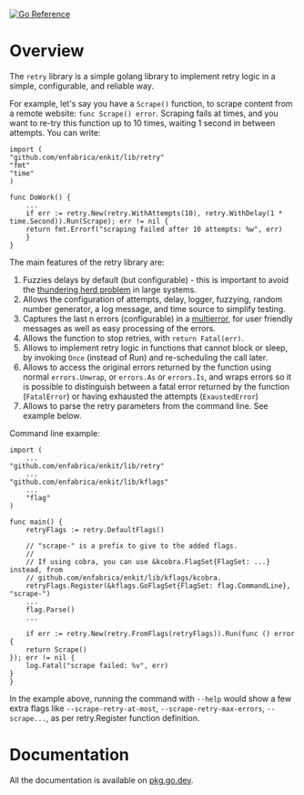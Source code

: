 [![Go Reference](https://pkg.go.dev/badge/github.com/enfabrica/enkit/lib/retry.svg)](https://pkg.go.dev/github.com/enfabrica/enkit/lib/retry)

# Overview

The `retry` library is a simple golang library to implement retry logic
in a simple, configurable, and reliable way. 

For example, let's say you have a `Scrape()` function, to scrape content
from a remote website: `func Scrape() error`. Scraping fails at times, and
you want to re-try this function up to 10 times, waiting 1 second in between
attempts. You can write:

    import (
	"github.com/enfabrica/enkit/lib/retry"
	"fmt"
	"time"
    )

    func DoWork() {
    	...
      	if err := retry.New(retry.WithAttempts(10), retry.WithDelay(1 * time.Second)).Run(Scrape); err != nil {
		return fmt.Errorf("scraping failed after 10 attempts: %w", err)
      	}
    }

The main features of the retry library are:

  1. Fuzzies delays by default (but configurable) - this is important to avoid
     the [thundering herd problem](https://en.wikipedia.org/wiki/Thundering_herd_problem) in large systems.
  2. Allows the configuration of attempts, delay, logger, fuzzying, random
     number generator, a log message, and time source to simplify testing.
  3. Captures the last n errors (configurable) in a [multierror](https://github.com/enfabrica/enkit/tree/master/lib/multierror),
     for user friendly messages as well as easy processing of the errors.
  4. Allows the function to stop retries, with `return Fatal(err)`.
  5. Allows to implement retry logic in functions that cannot block or sleep,
     by invoking `Once` (instead of Run) and re-scheduling the call later.
  6. Allows to access the original errors returned by the function using normal
     `errors.Unwrap`, or `errors.As` or `errors.Is`, and wraps errors so it
     is possible to distinguish between a fatal error returned by the function
     (`FatalError`) or having exhausted the attempts (`ExaustedError`)
  7. Allows to parse the retry parameters from the command line. See example below.

Command line example:

    import (
        ...
	"github.com/enfabrica/enkit/lib/retry"
        ...
	"github.com/enfabrica/enkit/lib/kflags"
        ...
        "flag"
    )

    func main() {
        retryFlags := retry.DefaultFlags()

    	// "scrape-" is a prefix to give to the added flags.
    	//
    	// If using cobra, you can use &kcobra.FlagSet{FlagSet: ...} instead, from
    	// github.com/enfabrica/enkit/lib/kflags/kcobra.
        retryFlags.Register(&kflags.GoFlagSet{FlagSet: flag.CommandLine}, "scrape-")
        ...
        flag.Parse()
        ...

        if err := retry.New(retry.FromFlags(retryFlags)).Run(func () error {
		return Scrape()
	}); err != nil {
		log.Fatal("scrape failed: %v", err)
	}
    }

In the example above, running the command with `--help` would show a few extra flags like
`--scrape-retry-at-most`, `--scrape-retry-max-errors`, `--scrape...`, as per retry.Register
function definition.

# Documentation

All the documentation is available on [pkg.go.dev](https://pkg.go.dev/github.com/enfabrica/enkit/lib/retry).
